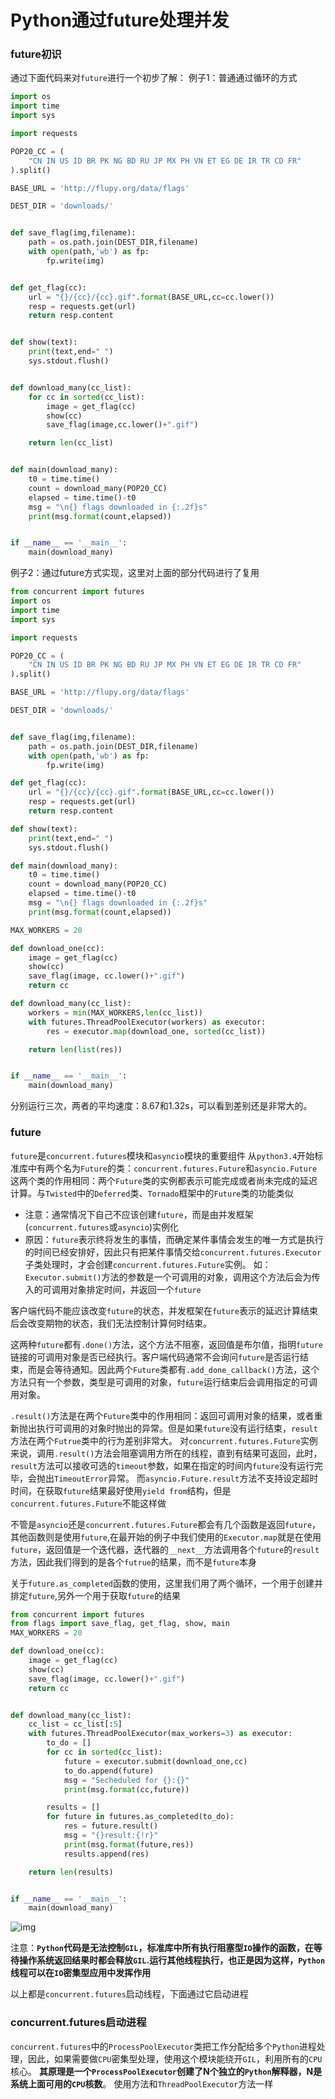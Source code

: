 # Python通过future处理并发

### future初识

通过下面代码来对`future`进行一个初步了解：
例子1：普通通过循环的方式



```python
import os
import time
import sys

import requests

POP20_CC = (
    "CN IN US ID BR PK NG BD RU JP MX PH VN ET EG DE IR TR CD FR"
).split()

BASE_URL = 'http://flupy.org/data/flags'

DEST_DIR = 'downloads/'


def save_flag(img,filename):
    path = os.path.join(DEST_DIR,filename)
    with open(path,'wb') as fp:
        fp.write(img)


def get_flag(cc):
    url = "{}/{cc}/{cc}.gif".format(BASE_URL,cc=cc.lower())
    resp = requests.get(url)
    return resp.content


def show(text):
    print(text,end=" ")
    sys.stdout.flush()


def download_many(cc_list):
    for cc in sorted(cc_list):
        image = get_flag(cc)
        show(cc)
        save_flag(image,cc.lower()+".gif")

    return len(cc_list)


def main(download_many):
    t0 = time.time()
    count = download_many(POP20_CC)
    elapsed = time.time()-t0
    msg = "\n{} flags downloaded in {:.2f}s"
    print(msg.format(count,elapsed))


if __name__ == '__main__':
    main(download_many)
```

例子2：通过future方式实现，这里对上面的部分代码进行了复用

```python
from concurrent import futures
import os
import time
import sys

import requests

POP20_CC = (
    "CN IN US ID BR PK NG BD RU JP MX PH VN ET EG DE IR TR CD FR"
).split()

BASE_URL = 'http://flupy.org/data/flags'

DEST_DIR = 'downloads/'


def save_flag(img,filename):
    path = os.path.join(DEST_DIR,filename)
    with open(path,'wb') as fp:
        fp.write(img)

def get_flag(cc):
    url = "{}/{cc}/{cc}.gif".format(BASE_URL,cc=cc.lower())
    resp = requests.get(url)
    return resp.content

def show(text):
    print(text,end=" ")
    sys.stdout.flush()

def main(download_many):
    t0 = time.time()
    count = download_many(POP20_CC)
    elapsed = time.time()-t0
    msg = "\n{} flags downloaded in {:.2f}s"
    print(msg.format(count,elapsed))

MAX_WORKERS = 20

def download_one(cc):
    image = get_flag(cc)
    show(cc)
    save_flag(image, cc.lower()+".gif")
    return cc

def download_many(cc_list):
    workers = min(MAX_WORKERS,len(cc_list))
    with futures.ThreadPoolExecutor(workers) as executor:
        res = executor.map(download_one, sorted(cc_list))

    return len(list(res))


if __name__ == '__main__':
    main(download_many)
```

分别运行三次，两者的平均速度：8.67和1.32s，可以看到差别还是非常大的。

### future

`future`是`concurrent.futures`模块和`asyncio`模块的重要组件
从`python3.4`开始标准库中有两个名为`Future`的类：`concurrent.futures.Future`和`asyncio.Future`
这两个类的作用相同：两个`Future`类的实例都表示可能完成或者尚未完成的延迟计算。与`Twisted`中的`Deferred`类、`Tornado`框架中的`Future`类的功能类似

- 注意：通常情况下自己不应该创建`future`，而是由并发框架(`concurrent.futures`或`asyncio`)实例化
- 原因：`future`表示终将发生的事情，而确定某件事情会发生的唯一方式是执行的时间已经安排好，因此只有把某件事情交给`concurrent.futures.Executor`子类处理时，才会创建`concurrent.futures.Future`实例。
  如：`Executor.submit()`方法的参数是一个可调用的对象，调用这个方法后会为传入的可调用对象排定时间，并返回一个`future`

客户端代码不能应该改变`future`的状态，并发框架在`future`表示的延迟计算结束后会改变期物的状态，我们无法控制计算何时结束。

这两种`future`都有`.done()`方法，这个方法不阻塞，返回值是布尔值，指明`future`链接的可调用对象是否已经执行。客户端代码通常不会询问`future`是否运行结束，而是会等待通知。因此两个`Future`类都有`.add_done_callback()`方法，这个方法只有一个参数，类型是可调用的对象，`future`运行结束后会调用指定的可调用对象。

`.result()`方法是在两个`Future`类中的作用相同：返回可调用对象的结果，或者重新抛出执行可调用的对象时抛出的异常。但是如果`future`没有运行结束，`result`方法在两个`Futrue`类中的行为差别非常大。
对`concurrent.futures.Future`实例来说，调用`.result()`方法会阻塞调用方所在的线程，直到有结果可返回，此时，`result`方法可以接收可选的`timeout`参数，如果在指定的时间内`future`没有运行完毕，会抛出`TimeoutError`异常。
而`asyncio.Future.result`方法不支持设定超时时间，在获取`future`结果最好使用`yield from`结构，但是`concurrent.futures.Future`不能这样做

不管是`asyncio`还是`concurrent.futures.Future`都会有几个函数是返回`future`，其他函数则是使用`future`,在最开始的例子中我们使用的`Executor.map`就是在使用`future`，返回值是一个迭代器，迭代器的`__next__`方法调用各个`future`的`result`方法，因此我们得到的是各个`futrue`的结果，而不是`future`本身

关于`future.as_completed`函数的使用，这里我们用了两个循环，一个用于创建并排定`future`,另外一个用于获取`future`的结果



```python
from concurrent import futures
from flags import save_flag, get_flag, show, main
MAX_WORKERS = 20

def download_one(cc):
    image = get_flag(cc)
    show(cc)
    save_flag(image, cc.lower()+".gif")
    return cc


def download_many(cc_list):
    cc_list = cc_list[:5]
    with futures.ThreadPoolExecutor(max_workers=3) as executor:
        to_do = []
        for cc in sorted(cc_list):
            future = executor.submit(download_one,cc)
            to_do.append(future)
            msg = "Secheduled for {}:{}"
            print(msg.format(cc,future))

        results = []
        for future in futures.as_completed(to_do):
            res = future.result()
            msg = "{}result:{!r}"
            print(msg.format(future,res))
            results.append(res)

    return len(results)


if __name__ == '__main__':
    main(download_many)
```

![img](https://upload-images.jianshu.io/upload_images/7236178-c1db8281cb615da4.png?imageMogr2/auto-orient/strip|imageView2/2/w/621/format/webp)

注意：**`Python`代码是无法控制`GIL`，标准库中所有执行阻塞型`IO`操作的函数，在等待操作系统返回结果时都会释放`GIL`.运行其他线程执行，也正是因为这样，`Python`线程可以在`IO`密集型应用中发挥作用**

以上都是`concurrent.futures`启动线程，下面通过它启动进程

### concurrent.futures启动进程

`concurrent.futures`中的`ProcessPoolExecutor`类把工作分配给多个`Python`进程处理，因此，如果需要做`CPU`密集型处理，使用这个模块能绕开`GIL`，利用所有的`CPU`核心。
**其原理是一个`ProcessPoolExecutor`创建了N个独立的`Python`解释器，N是系统上面可用的`CPU`核数**。
使用方法和`ThreadPoolExecutor`方法一样